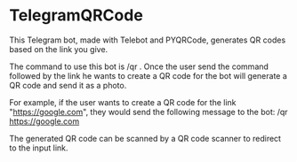 # TelegramQRCode
This Telegram bot, made with Telebot and PYQRCode, generates QR codes based on the link you give.

The command to use this bot is /qr . Once the user send the command followed by the link he wants to create a QR code for the bot will generate a QR code and send it as a photo.

For example, if the user wants to create a QR code for the link "https://google.com", they would send the following message to the bot: /qr https://google.com

The generated QR code can be scanned by a QR code scanner to redirect to the input link.

